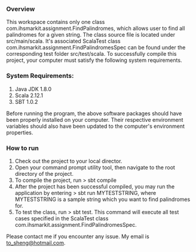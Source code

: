 ### Overview

This workspace contains only one class com.ihsmarkit.assignment.FindPalindromes, which allows user to find all palindromes for a given string. The class source file is located under src/main/scala. It's associated ScalaTest class com.ihsmarkit.assignment.FindPalindromesSpec can be found under the corresponding test folder src/test/scala. To successfully compile this project, your computer must satisfy the following system requirements.

### System Requirements:
1) Java JDK 1.8.0
2) Scala 2.12.1
3) SBT 1.0.2

Before running the program, the above software packages should have been properly installed on your computer. Their respective environment variables should also have been updated to the computer's environment properties.

### How to run

1) Check out the project to your local director.
2) Open your command prompt utility tool, then navigate to the root directory of the project.
3) To compile the project, run > sbt compile
4) After the project has been successful compiled, you may run the application by entering > sbt run MYTESTSTRING, where MYTESTSTRING is a sample string which you want to find palindromes for.
5) To test the class, run > sbt test. This command will execute all test cases specified in the ScalaTest class com.ihsmarkit.assignment.FindPalindromesSpec.

Please contact me if you encounter any issue. My email is to_sheng@hotmail.com.

